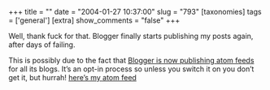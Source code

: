 +++
title = ""
date = "2004-01-27 10:37:00"
slug = "793"
[taxonomies]
tags = ['general']
[extra]
show_comments = "false"
+++

Well, thank fuck for that. Blogger finally starts publishing my posts again, after days of failing.

This is possibly due to the fact that [Blogger is now publishing atom feeds](http://help.blogger.com/bin/answer.py?answer=697) for all its blogs. It’s an opt-in process so unless you switch it on you don’t get it, but hurrah! [here’s my atom feed](http://pipthepixie.tripod.com/atom.xml)
